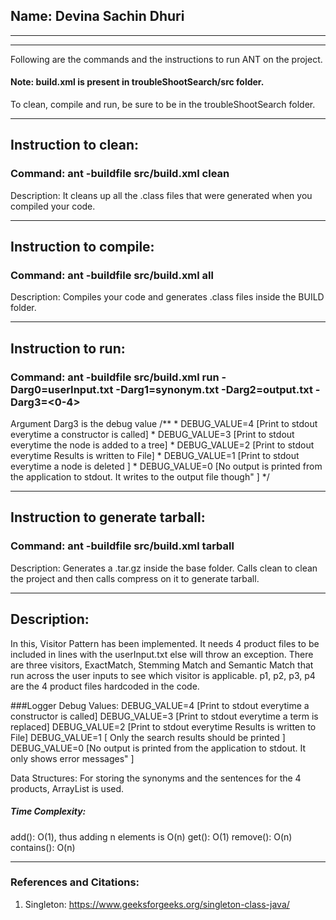 
## Name: Devina Sachin Dhuri

-----------------------------------------------------------------------
-----------------------------------------------------------------------
Following are the commands and the instructions to run ANT on the project.
#### Note: build.xml is present in troubleShootSearch/src folder.
To clean, compile and run, be sure to be in the troubleShootSearch folder.

-----------------------------------------------------------------------
## Instruction to clean:

### Command: ant -buildfile src/build.xml clean

Description: It cleans up all the .class files that were generated when you
compiled your code.

-----------------------------------------------------------------------
## Instruction to compile:

### Command: ant -buildfile src/build.xml all

Description: Compiles your code and generates .class files inside the BUILD folder.

-----------------------------------------------------------------------
## Instruction to run:

### Command:  ant -buildfile src/build.xml run -Darg0=userInput.txt -Darg1=synonym.txt -Darg2=output.txt -Darg3=<0-4>
Argument Darg3 is the debug value 
	/**
	 * DEBUG_VALUE=4 [Print to stdout everytime a constructor is called]
     * DEBUG_VALUE=3 [Print to stdout everytime the node is added to a tree]
	 * DEBUG_VALUE=2 [Print to stdout everytime Results is written to File]
     * DEBUG_VALUE=1 [Print to stdout everytime a node is deleted ]
     * DEBUG_VALUE=0 [No output is printed from the application to stdout. It writes to the output file though" ]
     */

-----------------------------------------------------------------------
## Instruction to generate tarball:

### Command: ant -buildfile src/build.xml tarball

Description: Generates a .tar.gz inside the base folder. Calls clean to clean the project
and then calls compress on it to generate tarball.

-----------------------------------------------------------------------
## Description: 
In this, Visitor Pattern has been implemented. 
It needs 4 product files to be included in lines with the userInput.txt else will throw an exception.
There are three visitors, ExactMatch, Stemming Match and Semantic Match that run 
across the user inputs to see which visitor is applicable. 
p1, p2, p3, p4 are the 4 product files hardcoded in the code.  

###Logger Debug Values:
	DEBUG_VALUE=4 [Print to stdout everytime a constructor is called]
    DEBUG_VALUE=3 [Print to stdout everytime a term is replaced]
	DEBUG_VALUE=2 [Print to stdout everytime Results is written to File]
    DEBUG_VALUE=1 [ Only the search results should be printed ]
    DEBUG_VALUE=0 [No output is printed from the application to stdout. It only shows error messages" ]
	 
Data Structures:
For storing the synonyms and the sentences for the 4 products, ArrayList is used.
##### Time Complexity:
add(): O(1), thus adding n elements is O(n) 
get(): O(1)
remove(): O(n)   
contains(): O(n)  

-----------------------------------------------------------------------


### References and Citations:
1. Singleton:
https://www.geeksforgeeks.org/singleton-class-java/
